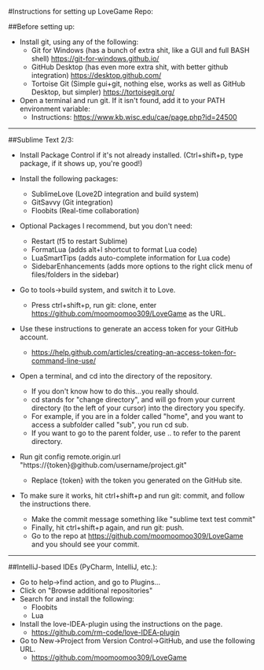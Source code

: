 #Instructions for setting up LoveGame Repo:


##Before setting up:
* Install git, using any of the following:
  * Git for Windows (has a bunch of extra shit, like a GUI and full BASH shell) https://git-for-windows.github.io/
  * GitHub Desktop (has even more extra shit, with better github integration) https://desktop.github.com/
  * Tortoise Git (Simple gui+git, nothing else, works as well as GitHub Desktop, but simpler) https://tortoisegit.org/
* Open a terminal and run git. If it isn't found, add it to your PATH environment variable:
  * Instructions: https://www.kb.wisc.edu/cae/page.php?id=24500  

---
##Sublime Text 2/3:
  * Install Package Control if it's not already installed. (Ctrl+shift+p, type package, if it shows up, you're good!)
	
  * Install the following packages:
     * SublimeLove (Love2D integration and build system)
     * GitSavvy (Git integration)
     * Floobits (Real-time collaboration)
	
  * Optional Packages I recommend, but you don't need: 
     * Restart (f5 to restart Sublime)
     * FormatLua (adds alt+l shortcut to format Lua code)
     * LuaSmartTips (adds auto-complete information for Lua code)
     * SidebarEnhancements (adds more options to the right click menu of files/folders in the sidebar)
	
  * Go to tools->build system, and switch it to Love.
	  * Press ctrl+shift+p, run git: clone, enter https://github.com/moomoomoo309/LoveGame as the URL.
	
  * Use these instructions to generate an access token for your GitHub account.
     * https://help.github.com/articles/creating-an-access-token-for-command-line-use/
	
  * Open a terminal, and cd into the directory of the repository.
     * If you don't know how to do this...you really should.
     * cd stands for "change directory", and will go from your current directory (to the left of your cursor) into the directory you specify.
     * For example, if you are in a folder called "home", and you want to access a subfolder called "sub", you run cd sub.
     * If you want to go to the parent folder, use .. to refer to the parent directory.
	
  * Run git config remote.origin.url "https://{token}@github.com/username/project.git"
     * Replace {token} with the token you generated on the GitHub site.
	
  * To make sure it works, hit ctrl+shift+p and run git: commit, and follow the instructions there.
     * Make the commit message something like "sublime text test commit"
     * Finally, hit ctrl+shift+p again, and run git: push.
     * Go to the repo at https://github.com/moomoomoo309/LoveGame and you should see your commit.  

---
##IntelliJ-based IDEs (PyCharm, IntelliJ, etc.):
  * Go to help->find action, and go to Plugins...
  * Click on "Browse additional repositories"
  * Search for and install the following:
    * Floobits
    * Lua
  * Install the love-IDEA-plugin using the instructions on the page.
     * https://github.com/rm-code/love-IDEA-plugin
  * Go to New->Project from Version Control->GitHub, and use the following URL.
     * https://github.com/moomoomoo309/LoveGame
		
